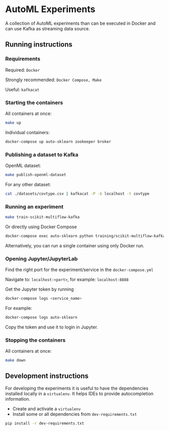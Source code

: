 # AutoML Experiments

A collection of AutoML experiments than can be executed in Docker and can use Kafka as streaming data source.

## Running instructions

### Requirements

Required: `Docker`

Strongly recommended: `Docker Compose, Make`

Useful: `kafkacat`

### Starting the containers

All containers at once:
```bash
make up
```

Individual containers:
```bash
docker-compose up auto-sklearn zookeeper broker
```

### Publishing a dataset to Kafka

OpenML dataset: 

```bash
make publish-openml-dataset
```

For any other dataset: 

```bash
cat ./datasets/covtype.csv | kafkacat -P -b localhost -t covtype   
```

### Running an experiment


```bash
make train-scikit-multiflow-kafka
```

Or directly using Docker Compose

```bash
docker-compose exec auto-sklearn python training/scikit-multiflow-kafka.py
```

Alternatively, you can run a single container using only Docker run.

### Opening Jupyter/JupyterLab

Find the right port for the experiment/service in the `docker-compose.yml`

Navigate to: `localhost:<port>`, for example: `localhost:8888`

Get the Jupyter token by running 

```bash
docker-compose logs <service_name>
```

For example: 

```bash
docker-compose logs auto-sklearn
```

Copy the token and use it to login in Jupyter.

### Stopping the containers

All containers at once:
```bash
make down
```

## Development instructions

For developing the experiments it is useful to have the dependencies installed locally
in a `virtualenv`. It helps IDEs to provide autocompletion information.

- Create and activate a `virtualenv`
- Install some or all dependencies from `dev-requirements.txt`

```bash
pip install -r dev-requirements.txt
```